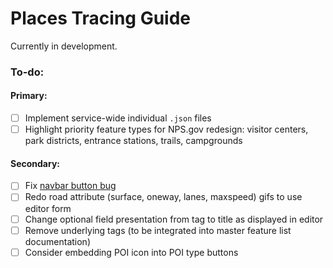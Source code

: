 # Places Tracing Guide

Currently in development.

### To-do:

#### Primary:

- [ ] Implement service-wide individual `.json` files
- [ ] Highlight priority feature types for NPS.gov redesign: visitor centers, park districts, entrance stations, trails, campgrounds

#### Secondary:

- [ ] Fix [navbar button bug](https://github.com/nationalparkservice/places-tracing-guide/issues/13)
- [ ] Redo road attribute (surface, oneway, lanes, maxspeed) gifs to use editor form
- [ ] Change optional field presentation from tag to title as displayed in editor
- [ ] Remove underlying tags (to be integrated into master feature list documentation)
- [ ] Consider embedding POI icon into POI type buttons
